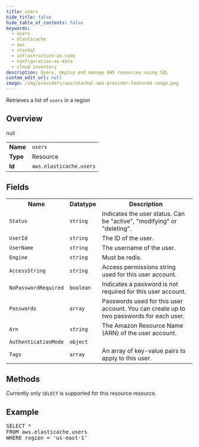 ```yaml
---
title: users
hide_title: false
hide_table_of_contents: false
keywords:
  - users
  - elasticache
  - aws
  - stackql
  - infrastructure-as-code
  - configuration-as-data
  - cloud inventory
description: Query, deploy and manage AWS resources using SQL
custom_edit_url: null
image: /img/providers/aws/stackql-aws-provider-featured-image.png
---
```

Retrieves a list of <code>users</code> in a region

## Overview
<table><tbody>
<tr><td><b>Name</b></td><td><code>users</code></td></tr>
<tr><td><b>Type</b></td><td>Resource</td></tr>
null
<tr><td><b>Id</b></td><td><code>aws.elasticache.users</code></td></tr>
</tbody></table>

## Fields
<table><tbody>
<tr><th>Name</th><th>Datatype</th><th>Description</th></tr>
<tr><td><code>Status</code></td><td><code>string</code></td><td>Indicates the user status. Can be "active", "modifying" or "deleting".</td></tr>
<tr><td><code>UserId</code></td><td><code>string</code></td><td>The ID of the user.</td></tr>
<tr><td><code>UserName</code></td><td><code>string</code></td><td>The username of the user.</td></tr>
<tr><td><code>Engine</code></td><td><code>string</code></td><td>Must be redis.</td></tr>
<tr><td><code>AccessString</code></td><td><code>string</code></td><td>Access permissions string used for this user account.</td></tr>
<tr><td><code>NoPasswordRequired</code></td><td><code>boolean</code></td><td>Indicates a password is not required for this user account.</td></tr>
<tr><td><code>Passwords</code></td><td><code>array</code></td><td>Passwords used for this user account. You can create up to two passwords for each user.</td></tr>
<tr><td><code>Arn</code></td><td><code>string</code></td><td>The Amazon Resource Name (ARN) of the user account.</td></tr>
<tr><td><code>AuthenticationMode</code></td><td><code>object</code></td><td></td></tr>
<tr><td><code>Tags</code></td><td><code>array</code></td><td>An array of key-value pairs to apply to this user.</td></tr>

</tbody></table>

## Methods
Currently only <code>SELECT</code> is supported for this resource resource.

## Example
<pre>
SELECT * 
FROM aws.elasticache.users
WHERE region = 'us-east-1'
</pre>
